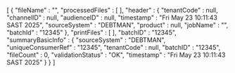 [ {
  "fileName" : "",
  "processedFiles" : [ ],
  "header" : {
    "tenantCode" : null,
    "channelID" : null,
    "audienceID" : null,
    "timestamp" : "Fri May 23 10:11:43 SAST 2025",
    "sourceSystem" : "DEBTMAN",
    "product" : null,
    "jobName" : "",
    "batchId" : "12345"
  },
  "printFiles" : [ ],
  "batchID" : "12345",
  "summaryBasicInfo" : {
    "sourceSystem" : "DEBTMAN",
    "uniqueConsumerRef" : "12345",
    "tenantCode" : null,
    "batchID" : "12345",
    "fileCount" : 0,
    "validationStatus" : "OK",
    "timestamp" : "Fri May 23 10:11:43 SAST 2025"
  }
} ]

